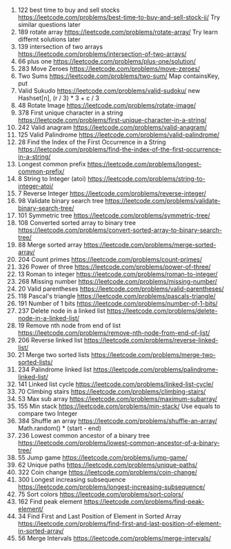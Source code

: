 1. 122 best time to buy and sell stocks https://leetcode.com/problems/best-time-to-buy-and-sell-stock-ii/ Try similar questions later
2. 189 rotate array https://leetcode.com/problems/rotate-array/ Try learn differnt solutions later
3. 139 intersection of two arrays https://leetcode.com/problems/intersection-of-two-arrays/
4. 66 plus one https://leetcode.com/problems/plus-one/solution/
5. 283 Move Zeroes https://leetcode.com/problems/move-zeroes/
6. Two Sums https://leetcode.com/problems/two-sum/ Map containsKey, put
7. Valid Sukudo https://leetcode.com/problems/valid-sudoku/ new Hashset[n], (r / 3) * 3 + c / 3
8. 48 Rotate Image https://leetcode.com/problems/rotate-image/
9. 378 First unique character in a string https://leetcode.com/problems/first-unique-character-in-a-string/
10. 242 Valid anagram https://leetcode.com/problems/valid-anagram/
11. 125 Valid Palindrome https://leetcode.com/problems/valid-palindrome/
12. 28 Find the Index of the First Occurrence in a String https://leetcode.com/problems/find-the-index-of-the-first-occurrence-in-a-string/
13. Longest common prefix https://leetcode.com/problems/longest-common-prefix/
14. 8 String to Integer (atoi) https://leetcode.com/problems/string-to-integer-atoi/
15. 7 Reverse Integer https://leetcode.com/problems/reverse-integer/
16. 98 Validate binary search tree https://leetcode.com/problems/validate-binary-search-tree/
17. 101 Symmetric tree https://leetcode.com/problems/symmetric-tree/
18. 108 Converted sorted array to binary tree https://leetcode.com/problems/convert-sorted-array-to-binary-search-tree/
19. 88 Merge sorted array https://leetcode.com/problems/merge-sorted-array/
20. 204 Count primes https://leetcode.com/problems/count-primes/
21. 326 Power of three https://leetcode.com/problems/power-of-three/
22. 13 Roman to integer https://leetcode.com/problems/roman-to-integer/
23. 268 Missing number https://leetcode.com/problems/missing-number/
24. 20 Valid parentheses https://leetcode.com/problems/valid-parentheses/
25. 118 Pascal's triangle https://leetcode.com/problems/pascals-triangle/
26. 191 Number of 1 bits https://leetcode.com/problems/number-of-1-bits/
27. 237 Delete node in a linked list https://leetcode.com/problems/delete-node-in-a-linked-list/
28. 19 Remove nth node from end of list https://leetcode.com/problems/remove-nth-node-from-end-of-list/
29. 206 Reverse linked list https://leetcode.com/problems/reverse-linked-list/
30. 21 Merge two sorted lists https://leetcode.com/problems/merge-two-sorted-lists/
31. 234 Palindrome linked list https://leetcode.com/problems/palindrome-linked-list/
32. 141 Linked list cycle https://leetcode.com/problems/linked-list-cycle/
33. 70 Climbing stairs https://leetcode.com/problems/climbing-stairs/
34. 53 Max sub array https://leetcode.com/problems/maximum-subarray/
35. 155 Min stack https://leetcode.com/problems/min-stack/ Use equals to compare two Integer
36. 384 Shuffle an array https://leetcode.com/problems/shuffle-an-array/ Math.random() * (start - end)
37. 236 Lowest common ancestor of a binary tree https://leetcode.com/problems/lowest-common-ancestor-of-a-binary-tree/
38. 55 Jump game https://leetcode.com/problems/jump-game/
39. 62 Unique paths https://leetcode.com/problems/unique-paths/
40. 322 Coin change https://leetcode.com/problems/coin-change/
41. 300 Longest increasing subsequence https://leetcode.com/problems/longest-increasing-subsequence/
42. 75 Sort colors https://leetcode.com/problems/sort-colors/
43. 162 Find peak element https://leetcode.com/problems/find-peak-element/
44. 34 Find First and Last Position of Element in Sorted Array https://leetcode.com/problems/find-first-and-last-position-of-element-in-sorted-array/
45. 56 Merge Intervals https://leetcode.com/problems/merge-intervals/
